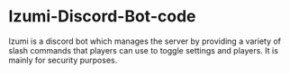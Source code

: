# Izumi-Discord-Bot-code
Izumi is a discord bot which manages the server by providing a variety of slash commands that players can use to toggle settings and players. It is mainly for security purposes.
